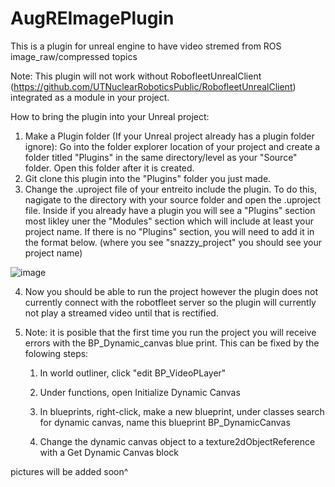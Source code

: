 # AugREImagePlugin
This is a plugin for unreal engine to have video stremed from ROS image_raw/compressed topics


Note: This plugin will not work without RobofleetUnrealClient (https://github.com/UTNuclearRoboticsPublic/RobofleetUnrealClient) integrated as a module in your project.


How to bring the plugin into your Unreal project:
1. Make a Plugin folder (If your Unreal project already has a plugin folder ignore):
    Go into the folder explorer location of your project and create a folder titled "Plugins" in the same directory/level as your "Source" folder. Open this folder after it is created. 
2. Git clone this plugin into the "Plugins" folder you just made. 
3. Change the .uproject file of your entreito include the plugin. To do this, nagigate to the directory with your source folder and open the <project name>.uproject file. Inside if you already have a plugin you will see a "Plugins" section most likley uner the "Modules" section which will include at least your project name. If there is no "Plugins" section, you will need to add it in the format below. (where you see "snazzy_project" you should see your project name)
    
![image](https://user-images.githubusercontent.com/55891096/167676933-6c1764dd-ef9f-4cd4-a0bb-42931b6ae299.png)
    
4. Now you should be able to run the project however the plugin does not currently connect with the robotfleet server so the plugin will currently not play a streamed video until that is rectified. 
5. Note: it is posible that the first time you run the project you will receive errors with the BP_Dynamic_canvas blue print. This can be fixed by the folowing steps:
        
    1. In world outliner, click "edit BP_VideoPLayer"
    
    2. Under functions, open Initialize Dynamic Canvas
    
    3. In blueprints, right-click, make a new blueprint, under classes search for dynamic canvas, name this blueprint BP_DynamicCanvas
    
    4. Change the dynamic canvas object to a texture2dObjectReference with a Get Dynamic Canvas block
    
  pictures will be added soon^
